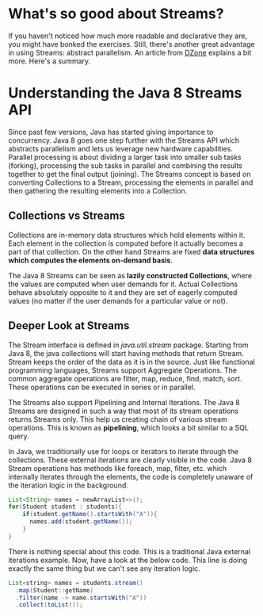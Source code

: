 # What's so good about Streams?
If you haven't noticed how much more readable and declarative they are, you might have bonked the exercises.
Still, there's another great advantage in using Streams: abstract parallelism.
An article from [DZone](https://dzone.com/articles/understanding-java-8-streams-1) explains a bit more. 
Here's a summary.

# Understanding the Java 8 Streams API
Since past few versions, Java has started giving importance to concurrency. 
Java 8 goes one step further with the Streams API which abstracts parallelism and lets us leverage new hardware capabilities.
Parallel processing is about dividing a larger task into smaller sub tasks (forking), processing the sub tasks in parallel and combining the results together to get the final output (joining). The Streams concept is based on converting Collections to a Stream, processing the elements in parallel and then gathering the resulting elements into a Collection.

## Collections vs Streams
Collections are in-memory data structures which hold elements within it. 
Each element in the collection is computed before it actually becomes a part of that collection. 
On the other hand Streams are fixed **data structures which computes the elements on-demand basis**.

The Java 8 Streams can be seen as **lazily constructed Collections**, where the values are computed when user demands for it. 
Actual Collections behave absolutely opposite to it and they are set of eagerly computed values (no matter if the user demands for a particular value or not).

## Deeper Look at Streams
The Stream interface is defined in *java.util.stream* package.
Starting from Java 8, the java collections will start having methods that return Stream.
Stream keeps the order of the data as it is in the source.
Just like functional programming languages, Streams support Aggregate Operations. 
The common aggregate operations are filter, map, reduce, find, match, sort. 
These operations can be executed in series or in parallel.

The Streams also support Pipelining and Internal Iterations. 
The Java 8 Streams are designed in such a way that most of its stream operations returns Streams only. 
This help us creating chain of various stream operations. 
This is known as **pipelining**, which looks a bit similar to a SQL query.

In Java, we traditionally use for loops or iterators to iterate through the collections. 
These external iterations are clearly visible in the code.
Java 8 Stream operations has methods like foreach, map, filter, etc. which internally iterates through the elements,
the code is completely unaware of the iteration logic in the background.

````java
List<String> names = newArrayList<>();
for(Student student : students){
    if(student.getName().startsWith("A")){
      names.add(student.getName());
    }
}
````

There is nothing special about this code. This is a traditional Java external iterations example. 
Now, have a look at the below code. This line is doing exactly the same thing but we can't see any iteration logic.

````java
List<string> names = students.stream()
  .map(Student::getName)
  .filter(name -> name.startsWith("A"))
  .collect(toList());
````